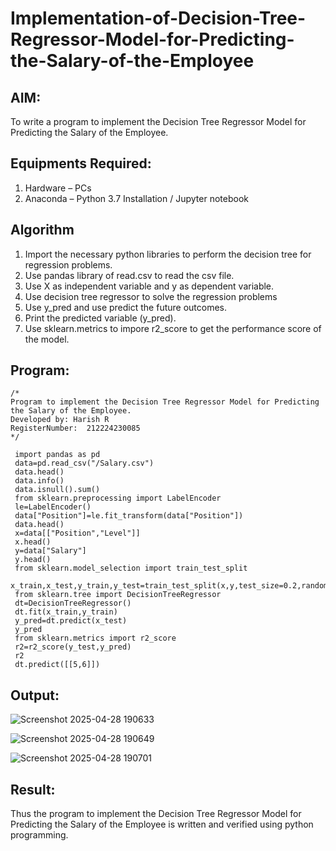 # Implementation-of-Decision-Tree-Regressor-Model-for-Predicting-the-Salary-of-the-Employee

## AIM:
To write a program to implement the Decision Tree Regressor Model for Predicting the Salary of the Employee.

## Equipments Required:
1. Hardware – PCs
2. Anaconda – Python 3.7 Installation / Jupyter notebook

## Algorithm
1. Import the necessary python libraries to perform the decision tree for regression problems.
2. Use pandas library of read.csv to read the csv file.
3. Use X as independent variable and y as dependent variable.
4. Use decision tree regressor to solve the regression problems
5. Use y_pred and use predict the future outcomes.
6. Print the predicted variable (y_pred).
7. Use sklearn.metrics to impore r2_score to get the performance score of the model.
## Program:
```
/*
Program to implement the Decision Tree Regressor Model for Predicting the Salary of the Employee.
Developed by: Harish R
RegisterNumber:  212224230085
*/
```
```
 import pandas as pd
 data=pd.read_csv("/Salary.csv")
 data.head()
 data.info()
 data.isnull().sum()
 from sklearn.preprocessing import LabelEncoder
 le=LabelEncoder()
 data["Position"]=le.fit_transform(data["Position"])
 data.head()
 x=data[["Position","Level"]]
 x.head()
 y=data["Salary"]
 y.head()
 from sklearn.model_selection import train_test_split
 x_train,x_test,y_train,y_test=train_test_split(x,y,test_size=0.2,random_state=2)
 from sklearn.tree import DecisionTreeRegressor
 dt=DecisionTreeRegressor()
 dt.fit(x_train,y_train)
 y_pred=dt.predict(x_test)
 y_pred
 from sklearn.metrics import r2_score
 r2=r2_score(y_test,y_pred)
 r2
 dt.predict([[5,6]])
```

## Output:

![Screenshot 2025-04-28 190633](https://github.com/user-attachments/assets/0baf4865-4967-4a16-8134-94e20055d822)

![Screenshot 2025-04-28 190649](https://github.com/user-attachments/assets/7156d11d-be73-4459-8219-49ba9615528e)

![Screenshot 2025-04-28 190701](https://github.com/user-attachments/assets/07c77e72-ab29-48dd-83c9-3565f5e0d0bd)


## Result:
Thus the program to implement the Decision Tree Regressor Model for Predicting the Salary of the Employee is written and verified using python programming.
